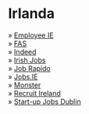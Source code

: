 # Irlanda

» [Employee IE](http://www.employee.ie)\
» [FAS](http://www.fas.ie/en)\
» [Indeed](http://ie.indeed.com)\
» [Irish Jobs](http://www.irishjobs.ie)\
» [Job Rapido](http://ie.jobrapido.com)\
» [Jobs.IE](http://www.jobs.ie)\
» [Monster](http://www.monster.ie)\
» [Recruit Ireland](http://www.recruitireland.com)\
» [Start-up Jobs Dublin](http://dublinstartupjobs.com)
